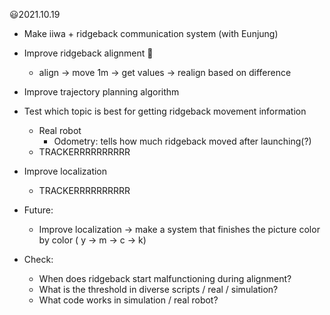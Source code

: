 :smiley:2021.10.19

- Make iiwa + ridgeback communication system (with Eunjung)
- Improve ridgeback alignment :black_heart:
  - align -> move 1m -> get values -> realign based on difference
- Improve trajectory planning algorithm
- Test which topic is best for getting ridgeback movement information
  - Real robot
    - Odometry: tells how much ridgeback moved after launching(?)
  - TRACKERRRRRRRRRR
- Improve localization

  - TRACKERRRRRRRRRR

- Future:
  - Improve localization -> make a system that finishes the picture color by color ( y -> m -> c -> k)

- Check:
  - When does ridgeback start malfunctioning during alignment?
  - What is the threshold in diverse scripts / real / simulation?
  - What code works in simulation / real robot?

